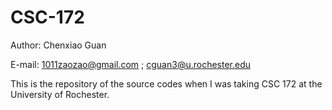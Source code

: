 # CSC-172

Author: Chenxiao Guan

E-mail: 1011zaozao@gmail.com ; cguan3@u.rochester.edu

This is the repository of the source codes when I was taking CSC 172 at the University of Rochester.
